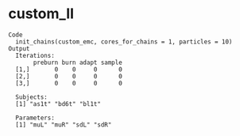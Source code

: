 # custom_ll

    Code
      init_chains(custom_emc, cores_for_chains = 1, particles = 10)
    Output
      Iterations: 
           preburn burn adapt sample
      [1,]       0    0     0      0
      [2,]       0    0     0      0
      [3,]       0    0     0      0
      
      Subjects: 
      [1] "as1t" "bd6t" "bl1t"
      
      Parameters: 
      [1] "muL" "muR" "sdL" "sdR"

